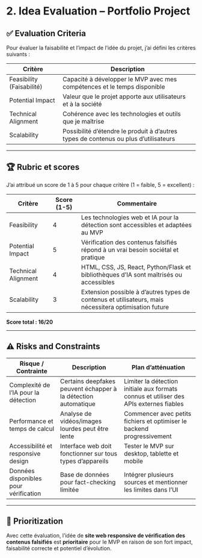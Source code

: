 # 2. Idea Evaluation – Portfolio Project

## ✅ Evaluation Criteria
Pour évaluer la faisabilité et l’impact de l’idée du projet, j’ai défini les critères suivants :

| Critère                  | Description |
|---------------------------|-------------|
| Feasibility (Faisabilité) | Capacité à développer le MVP avec mes compétences et le temps disponible |
| Potential Impact          | Valeur que le projet apporte aux utilisateurs et à la société |
| Technical Alignment       | Cohérence avec les technologies et outils que je maîtrise |
| Scalability               | Possibilité d’étendre le produit à d’autres types de contenus ou plus d’utilisateurs |

---

## 🏆 Rubric et scores
J’ai attribué un score de 1 à 5 pour chaque critère (1 = faible, 5 = excellent) :

| Critère                  | Score (1-5) | Commentaire |
|---------------------------|-------------|-------------|
| Feasibility               | 4           | Les technologies web et IA pour la détection sont accessibles et adaptées au MVP |
| Potential Impact          | 5           | Vérification des contenus falsifiés répond à un vrai besoin sociétal et pratique |
| Technical Alignment       | 4           | HTML, CSS, JS, React, Python/Flask et bibliothèques d’IA sont maîtrisés ou accessibles |
| Scalability               | 3           | Extension possible à d’autres types de contenus et utilisateurs, mais nécessitera optimisation future |

**Score total : 16/20**

---

## ⚠️ Risks and Constraints
| Risque / Contrainte                   | Description | Plan d’atténuation |
|--------------------------------------|-------------|------------------|
| Complexité de l’IA pour la détection | Certains deepfakes peuvent échapper à la détection automatique | Limiter la détection initiale aux formats connus et utiliser des APIs externes fiables |
| Performance et temps de calcul       | Analyse de vidéos/images lourdes peut être lente | Commencer avec petits fichiers et optimiser le backend progressivement |
| Accessibilité et responsive design   | Interface web doit fonctionner sur tous types d’appareils | Tester le MVP sur desktop, tablette et mobile |
| Données disponibles pour vérification| Base de données pour fact-checking limitée | Intégrer plusieurs sources et mentionner les limites dans l’UI |

---

## 🎯 Prioritization
Avec cette évaluation, l’idée de **site web responsive de vérification des contenus falsifiés** est **prioritaire** pour le MVP en raison de son fort impact, faisabilité correcte et potentiel d’évolution.
